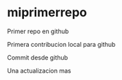 # miprimerrepo
Primer repo en github

Primera contribucion local para github

Commit desde github

Una actualizacion mas
